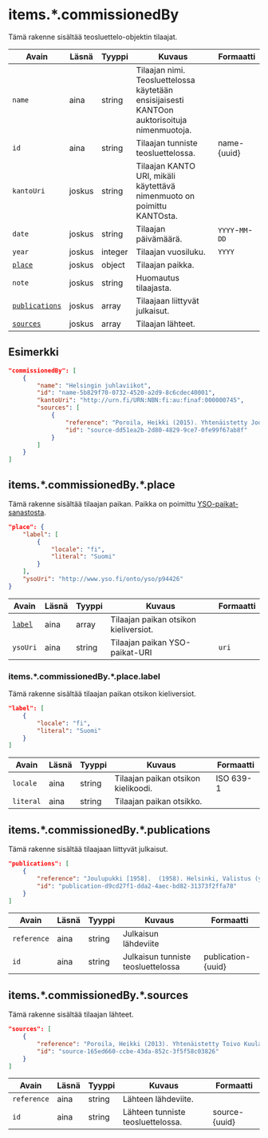 # items.\*.commissionedBy

Tämä rakenne sisältää teosluettelo-objektin tilaajat.

| Avain | Läsnä | Tyyppi | Kuvaus | Formaatti |
| --- | --- | --- | --- | --- |
| `name` | aina | string | Tilaajan nimi. Teosluettelossa käytetään ensisijaisesti KANTOon auktorisoituja nimenmuotoja. | |
| `id` | aina | string | Tilaajan tunniste teosluettelossa. | name-{uuid} |
| `kantoUri` | joskus | string | Tilaajan KANTO URI, mikäli käytettävä nimenmuoto on poimittu KANTOsta. | |
| `date` | joskus | string  | Tilaajan päivämäärä. |  `YYYY`-`MM`-`DD`  |
| `year` | joskus | integer | Tilaajan vuosiluku. | `YYYY` |
| [`place`](#itemscommissionedbyplace) | joskus | object  | Tilaajan paikka. | |
| `note` | joskus | string | Huomautus tilaajasta. | |
| [`publications`](#itemscommissionedbypublications) | joskus | array | Tilaajaan liittyvät julkaisut. | |
| [`sources`](#itemscommissionedbysources) | joskus | array | Tilaajan lähteet. | |

## Esimerkki

```JSON
"commissionedBy": [
    {
        "name": "Helsingin juhlaviikot",
        "id": "name-5b829f70-0732-4520-a2d9-8c6cdec40001",
        "kantoUri": "http://urn.fi/URN:NBN:fi:au:finaf:000000745",
        "sources": [
            {
                "reference": "Poroila, Heikki (2015). Yhtenäistetty Joonas Kokkonen. Helsinki, Suomen musiikkikirjastoyhdistys. Suomen musiikkikirjastoyhdistyksen julkaisusarja, 183. PDF. ISBN 978-952-5363-81-4. ",
                "id": "source-dd51ea2b-2d80-4829-9ce7-0fe99f67ab8f"
            }
        ]
    }
]
```


## items.\*.commissionedBy.\*.place

Tämä rakenne sisältää tilaajan paikan. Paikka on poimittu [YSO-paikat-sanastosta](https://finto.fi/yso-paikat/fi/).

```JSON
"place": {
    "label": [
        {
            "locale": "fi",
            "literal": "Suomi"
        }
    ],
    "ysoUri": "http://www.yso.fi/onto/yso/p94426"
}
```

| Avain | Läsnä | Tyyppi | Kuvaus | Formaatti |
| --- | --- | --- | --- | --- |
| [`label`](#itemscommissionedbyplacelabel) | aina | array | Tilaajan paikan otsikon kieliversiot. | |
| `ysoUri` | aina | string | Tilaajan paikan YSO-paikat-URI | `uri` |

### items.\*.commissionedBy.\*.place.label

Tämä rakenne sisältää tilaajan paikan otsikon kieliversiot.

```JSON
"label": [
    {
        "locale": "fi",
        "literal": "Suomi"
    }
]
```

| Avain | Läsnä | Tyyppi | Kuvaus | Formaatti |
| --- | --- | --- | --- | --- |
| `locale` | aina | string | Tilaajan paikan otsikon kielikoodi. | ISO 639-1 |
| `literal` | aina | string | Tilaajan paikan otsikko. | |

## items.\*.commissionedBy.\*.publications

Tämä rakenne sisältää tilaajaan liittyvät julkaisut.

```JSON
"publications": [
    {
        "reference": "Joulupukki [1958].  (1958). Helsinki, Valistus (yhtiö). ",
        "id": "publication-d9cd27f1-dda2-4aec-bd82-31373f2ffa78"
    }
]
```

| Avain | Läsnä | Tyyppi | Kuvaus | Formaatti |
| --- | --- | --- | --- | --- |
| `reference` | aina | string | Julkaisun lähdeviite | |
| `id` | aina | string | Julkaisun tunniste teosluettelossa | publication-{uuid} |

## items.\*.commissionedBy.\*.sources

Tämä rakenne sisältää tilaajan lähteet.

```JSON
"sources": [
    {
        "reference": "Poroila, Heikki (2013). Yhtenäistetty Toivo Kuula. Teosten yhtenäistettyjen nimekkeiden ohjeluettelo. Helsinki, Suomen musiikkikirjastoyhdistys. Suomen musiikkikirjastoyhdistyksen julkaisusarja, 154. Toinen laitos, verkkoversio 1.0. ISBN 978-952-5363-53-1.",
        "id": "source-165ed660-ccbe-43da-852c-3f5f58c03826"
    }
]
```

| Avain | Läsnä | Tyyppi | Kuvaus | Formaatti |
| --- | --- | --- | --- | --- |
| `reference` | aina | string | Lähteen lähdeviite. | |
| `id` | aina | string | Lähteen tunniste teosluettelossa. | source-{uuid} |